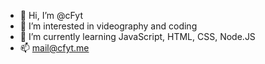 - 👋 Hi, I’m @cFyt
- 👀 I’m interested in videography and coding
- 🌱 I’m currently learning JavaScript, HTML, CSS, Node.JS
- 📫 mail@cfyt.me

